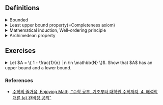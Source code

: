 ## Definitions

<details><summary>Bounded</summary>

  - Let $E \subseteq \mathbb{R}$. We say $E$ is bounded above(below) if there exists $\beta(\alpha) \in \mathbb{R}$ s.t. for each $x \in E, x \leq \beta(x \geq \alpha)$. In this case, $\beta(\alpha)$ is called an upper(lower) bound.
  
  - $E$ is bounded if $E$ is both bounded above and below.

  - Remark.
    1. $E = \emptyset$ is possible.
    2. $\beta, \alpha$ are not unique.
       - $\beta, \beta + 1, \beta + 2, \dots$
       - $\alpha, \alpha - 1, \alpha - 2, \dots$
       - ex. $`A = \{ 1 - \frac{1}{n} | n \in \mathbb{N} \} `$
       - ex. $\mathbb{N}$ has a lower bound, but doesn't have an upper bound.
       - ex. $`B = \{ r \in \mathbb{Q} | r > 0 \text{ and } r^2 < 2 \}`$. Then $B$ has a lower bound($\alpha = 0$). However, $B$ doesn't have the maximum element. \
         To show it, it is enough to show that if $p \in B$, then there exists $q \in B$ s.t. $p < q$.
         Take any $p \in B(\Leftrightarrow p > 0, p^2 < 2, p \in \mathbb{Q})$. \
         Take $q = p + \frac{2 - p^2}{p + 2}$. Since $\mathbb{Q}$ is field, then $q \in \mathbb{Q}$. \
         $2 - q = (\dots) = \frac{-2p^2 + 4}{(p+2)^2} > 0$ \
         $\therefore q \in B< 2$

</details>

<details><summary>Least upper bound property(=Completeness axiom)</summary>

  - Let $\emptyset \neq E \subseteq \mathbb{R}$ be bounded above. We say $\beta \in \mathbb{R}$ is the least upper bound of $E$ if:
    1. $\beta$ is an upper bound of $E$.
    2. If $\alpha < \beta$, then $\alpha$ is not an upper bound of $E$.
    
    We denote $\beta = supE$, called the supremum of $E$.

    ![image](images/supremum_illustration.jpg)

  - Remark.
    1. If $supE$ exists, then $supE$ must be unique. \
       $\because$ Let $\alpha, \beta$ be supremum of $E$. Then either:
       - $\alpha < \beta$(↯, by def. of least upper bound)
       - $\alpha = \beta$
       - $\alpha > \beta$(↯, by def. of least upper bound).
    2. Suppose $\emptyset \neq E \subseteq \mathbb{R}$ is not bounded above, i.e., ~(there exists $\beta$ s.t. for each $x \in E, x \leq \beta$). \
       $\Leftrightarrow$ For all $\beta \in \mathbb{R}$ there exists $x_{\beta} \in E \text{ s.t. } x_{\beta} > \beta$.<a name="remark_second_item"></a>
    3. Let $\emptyset \neq E \subseteq \mathbb{R}$ be not bounded above. \
       $\Rightarrow supE = \infty(\notin \mathbb{R})$
    4. $sup\emptyset = -\infty$
    5. Let $\emptyset \neq E \subseteq \mathbb{R}$ be bounded above. \
       $\Rightarrow$ There exists $supE = \beta \in \mathbb{R}$. (by def.) \
       Then for each $\epsilon > 0, \beta - \epsilon$ is not an upper bound. Thus by [ii.](#remark_second_item), there exists $x_{\epsilon} \in E$ s.t. $\beta - \epsilon < x_{\epsilon}$.<a name="#remark_fifth_item"></a> \
       Consequently, for each $\epsilon > 0$, there exists $x_{\epsilon} \in E$ s.t. $\beta - \epsilon < x_{\epsilon} \leq \beta$. \
       This is equivalent statement to say $\beta = supE$.
    6. For each $n \in \mathbb{N}(\epsilon = \frac{1}{n} > 0)$, by [v.](#remark_fifth_item), there exists $x_{n} \in E$ s.t. $\beta - \frac{1}{n} < x_{n} \leq \beta$.<a name="#remark_sixth_item"></a> \
       In particular, this shows that we can find a sequence ($x_{n}$) s.t. $\lim_{n\to\infty} x_{n} = \beta$. \
       In fact, [vi.](#remark_sixth_item) is equivalent to [v.](#remark_fifth_item). This is called Archimedean property.

</details>

<details><summary>Mathematical induction, Well-ordering principle</summary>

  - $`\text{Mathematical induction}_{M.I.}`$ \
    Let $A \subseteq \mathbb{N}$. If \
    $\quad$ ① $1 \in A$, \
    $\quad$ ② If $n \in A, \text{ then } n + 1 \in A$, \
    then $A = \mathbb{N}$.

  - $`\text{Well-ordering principle}_{W.O.}`$ \
    Let $A \subseteq \mathbb{N}, A \neq \emptyset$. Then there exists minimum of $A$.

  - $Proposition.$ $M.I.$ and $W.O.$ are equivalent. \
    $Proof.$ \
    ($W.O. \Rightarrow M.I.$) \
    Suppose $M.I.$ is false, i.e., let $`A \subseteq \mathbb{N} \text{ satisfying ①, ②, but } A \neq \mathbb{N}(*)`$. \
    By $`(*), \mathbb{N} - A \neq \emptyset(\mathbb{N} - A \text{ is proper subset of } \mathbb{N})`$. \
    Apply $W.O.$ Then there exists the minimum $m_0 \in \mathbb{N} - A$. \
    But, $1 \in A, 2 \in A, \dots , m_0 \in A$. (↯, $m_0 \in \mathbb{N} - A$) \
    Thus $A = \mathbb{N}$. \
    <br/>
    ($M.I. \Rightarrow W.O.$) \
    Let $A$ be non-empty subset of $\mathbb{N}$. \
    Suppose $W.O.$ is false for $A$. \
    i.e., there is no minimum of $A$. \
    Define $`B := \{ k \in \mathbb{N} | k \leq n \text{ for any } n \in A \}`$. \
    Since $`1 \notin A(\because \; 1 \text{ is minimum}), 1 \in B(\Rightarrow B \neq \emptyset).`$ \
    Let $m \in B$, then $m \notin A$. \
    Thus $`m + 1 \in B(\because\; \text{For any } n \in A, m < n, m + 1 \leq n)`$. \
    $\Rightarrow B = \mathbb{N}$ (by $M.I.$)\
    $\Rightarrow A = \emptyset$ (↯)

</details>

<details><summary>Archimedean property</summary>

  - Let $x, y \in \mathbb{R}$ with $x > 0$. Then there exists $n \in \mathbb{N}$ s.t. $nx > y$. \
    $Proof.$ \
    If $y \leq 0$, take $n = 1.(1 \times x > y).$ So suppose $y > 0$. \
    $Claim$: there exists $`n \in \mathbb{N} \;\:s.t.\;\: nx > y`$. \
    Suppose not, i.e., for each $n \in \mathbb{N}, nx \leq y$. \
    Define $`E :=  \{ nx | n \in \mathbb{N} \},`$ \
    Then $\emptyset \neq E \subseteq \mathbb{R}$, $E$ is bounded above by $y$. \
    Thus there exists $supE = \beta \in \mathbb{R}$. \
    Since $x > 0, \text{ then } \beta - x < \beta.$ \
    $\Rightarrow \beta - x$ is not an upper bound. \
    So there exists $`n \in \mathbb{N} \;\:s.t.\;\: \beta - x < nx \in E \leq \beta`$. \
    $\Rightarrow \beta < (n + 1)x, n + 1 \in \mathbb{N}$ \
    $\Rightarrow (n + 1)x \in E$ (↯, $\beta$ is an upper bound)
  
  - Remark.
    1. Take $x = \epsilon > 0, y = 1$.<a name="#ap_remark_first_item"></a> \
       Then by this property, there exists $`n \in \mathbb{N} \;\:s.t.\;\: n - \epsilon > 1(\Leftrightarrow \frac{1}{n} < \epsilon)`$.
    2. Let $\emptyset \neq E \subseteq \mathbb{R}$ be a non-empty, bounded above. \
       $\Rightarrow$ There exists $supE = \beta \in \mathbb{R}$. \
       $\Leftrightarrow$ For each $\epsilon > 0$, there exists $`x_{\epsilon} \in E \;\:s.t.\;\: \beta - \epsilon < x_{\epsilon} \leq \beta`$. \
       $\Leftrightarrow$ For each $n \in \mathbb{N}(\epsilon = \frac{1}{n})$, there exists $`x_n \in E \;\:s.t.\;\: \beta - \frac{1}{n} < x_n \leq \beta`$. $\dots$ (\*\*) \
       In fact , ($\Leftarrow$) holds as well. \
       Suppose (\*\*) holds, \
       Let $\epsilon > 0$ be fixed. Then by $A.P.$, there exists $`n \in \mathbb{}N \;\:s.t.\;\: \frac{1}{n} < \epsilon`$. (by [i.](#ap_remark_first_item)) \
       $\Leftrightarrow -\frac{1}{n} > -\epsilon \Leftrightarrow \beta - \frac{1}{n} > \beta - \epsilon$ \
       Thus for each $\epsilon > 0$, there exists $`n \in \mathbb{N} \;s.t.`$ for corresponding $x_n \in E$ satisfying \
       $\beta - \epsilon < \beta - \frac{1}{n} < x_n \leq \beta$. \
       Consequently, we have a sequence $`(x_n)_{n=1}^{\infty} \text{ s.t. } \lim_{n\to\infty} x_{n} = \beta`$. \
       \
       Note. 위의 논지(argument)는 $\beta$를 handling하는데 있어서 $\beta$로 수렴하는 수열로 다룰 수 있고, uncountable한 $\epsilon > 0$의 선택지를 countable한 $n$으로 다룰 수 있음을 시사한다.
   
   - Density of $\mathbb{Q}$(유리수의 조밀성) \
     For any $x, y \in \mathbb{R}$ with $x < y$, there exists $`r \in \mathbb{Q} \;\:s.t.\;\: x < r < y`$. \
     $Proof.$ \
     There are 3 cases for $x < y$. \
     ①$`x < 0 < y`$ \
     ②$`0 < x < y`$ \
     ③$`x < y < 0`$ \
     It suffices to show ②. \
     With 1, there exists $`n \in \mathbb{N} \;\:s.t.\;\: n(y - x) > 1`$ by A.P.($\Leftrightarrow nx + 1 < ny$) \
     $`Purpose.\; x < \frac{m}{}n < y`$ \
     Define $`A := \{ k \in \mathbb{N} | nx < k \} \neq \emptyset`$ \
     $`\Rightarrow \emptyset \neq A \subseteq \mathbb{N}`$. \
     By W.O., there exists the smallest element $m_0 \in A$, i.e., $nx < m_0$ but $nx \geq m_0 - 1$. \
     So, $m_0 - 1 \leq nx < m_0$ \
     $\Rightarrow nx < m_0 \leq nx + 1 < ny$ \
     $\Rightarrow nx < m_0 < ny$ \
     $\Leftrightarrow x < \frac{m_0}{n} < y$. \
     $Remark.$ $m_0$ was coming from W.O and $n$ was coming from $sup$.

</details>

## Exercises

<details><summary>Let $A = \{ 1 - \frac{1}{n} | n \in \mathbb{N} \}$. Show that $A$ has an upper bound and a lower bound.</summary>

  Proof. \
  For all $n \in \mathbb{N}, 1 - \frac{1}{n} = \frac{n-1}{n} < 1 = \frac{n}{n}$. \
  $\Rightarrow$ 1 is an upper bound of A. \
  For all $n \in \mathbb{N}, 1 - \frac{1}{n} \geq 0.$ \
  $\Rightarrow$ 0 is an lower bound of A.


</details>

### References

- [수학의 즐거움, Enjoying Math, "수학 공부, 기초부터 대학원 수학까지, 4. 해석학 개론 (a) 완비성 공리"](https://youtu.be/pHIImTBdBRs?feature=shared)
